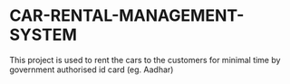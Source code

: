 # CAR-RENTAL-MANAGEMENT-SYSTEM
This project is used to rent the cars to the customers for minimal time by government authorised id card (eg. Aadhar)
